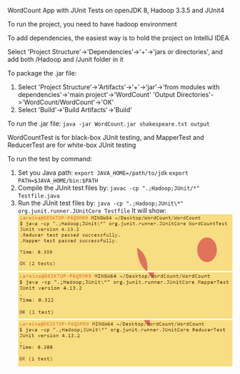 WordCount App with JUnit Tests on openJDK 8, Hadoop 3.3.5 and JUnit4

To run the project, you need to have hadoop environment

To add dependencies, the easiest way is to hold the project on IntelliJ IDEA

Select 'Project Structure'->'Dependencies'->'+'->'jars or directories', and add both /Hadoop and /Junit folder in it

To package the .jar file:
1. Select 'Project Structure'->'Artifacts'->'+'->'jar'->'from modules with dependencies'->'main project'->'WordCount'
        'Output Directories'->'WordCount/WordCount'->'OK'
2. Select 'Build'->'Build Artifacts'->'Build'

To run the .jar file: `java -jar WordCount.jar shakespeare.txt output`

WordCountTest is for black-box JUnit testing, and MapperTest and ReducerTest are for white-box JUnit testing

To run the test by command:
1. Set you Java path:
   `export JAVA_HOME=/path/to/jdk`
   `export PATH=$JAVA_HOME/bin:$PATH`
2. Compile the JUnit test files by:
   `javac -cp ".;Hadoop;JUnit/*" Testfile.java`
3. Run the JUnit test files by:
   `java -cp ".;Hadoop;JUnit\*" org.junit.runner.JUnitCore Testfile`
It will show: 
![Alt text](image.png)
![Alt text](image-1.png)
![Alt text](image-2.png)
